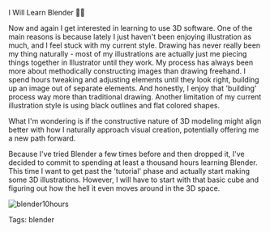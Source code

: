 I Will Learn Blender 💪🏻

Now and again I get interested in learning to use 3D software. One of the main reasons is because lately I just haven't been enjoying illustration as much, and I feel stuck with my current style. Drawing has never really been my thing naturally - most of my illustrations are actually just me piecing things together in Illustrator until they work. My process has always been more about methodically constructing images than drawing freehand. I spend hours tweaking and adjusting elements until they look right, building up an image out of separate elements. And honestly, I enjoy that 'building' process way more than traditional drawing. Another limitation of my current illustration style is using black outlines and flat colored shapes.

What I'm wondering is if the constructive nature of 3D modeling might align better with how I naturally approach visual creation, potentially offering me a new path forward.


Because I've tried Blender a few times before and then dropped it, I've decided to commit to spending at least a thousand hours learning Blender. This time I want to get past the 'tutorial' phase and actually start making some 3D illustrations. However, I will have to start with that basic cube and figuring out how the hell it even moves around in the 3D space.

![blender10hours](./img/10hours_blender00.png)

Tags: blender
